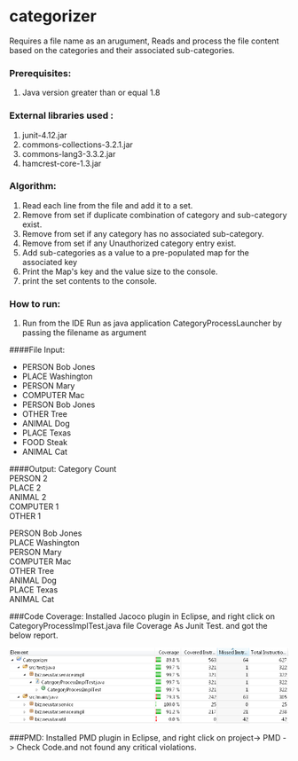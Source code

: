 # categorizer

Requires a file name as an arugument, Reads and process the file content based on the categories and their associated sub-categories.

### Prerequisites:

1. Java version greater than or equal 1.8

### External libraries used : 
1. junit-4.12.jar
2. commons-collections-3.2.1.jar
3. commons-lang3-3.3.2.jar
4. hamcrest-core-1.3.jar

### Algorithm:

1. Read each line from the file and add it to a set.
2. Remove from set if duplicate combination of category and sub-category exist.
3. Remove from set if any category has no associated sub-category.
4. Remove from set if any Unauthorized category entry exist.
5. Add sub-categories as a value to a pre-populated map for the associated key
6. Print the Map's key and the value size to the console.
7. print the set contents to the console.

### How to run:

1. Run from the IDE 
     Run as java application CategoryProcessLauncher by passing the filename as argument
 
 
####File Input:
- PERSON Bob Jones
- PLACE Washington
- PERSON Mary
- COMPUTER Mac
- PERSON Bob Jones
- OTHER Tree
- ANIMAL Dog
- PLACE Texas
- FOOD Steak
- ANIMAL Cat

####Output:
Category	Count <br />
PERSON	    2 <br />
PLACE	    2 <br />
ANIMAL	    2 <br />
COMPUTER	1 <br />
OTHER	    1  <br />

PERSON Bob Jones <br />
PLACE Washington <br />
PERSON Mary <br />
COMPUTER Mac <br />
OTHER Tree <br />
ANIMAL Dog <br />
PLACE Texas <br />
ANIMAL Cat <br />


###Code Coverage:
Installed Jacoco plugin in Eclipse, and right click on CategoryProcessImplTest.java file Coverage As Junit Test. and got the below report.  
   
   ![alt text](jacocoCodecoverageReport.png "Code Coverage")

###PMD: 
Installed PMD plugin in Eclipse, and right click on project-> PMD -> Check Code.and not found any critical violations.
 